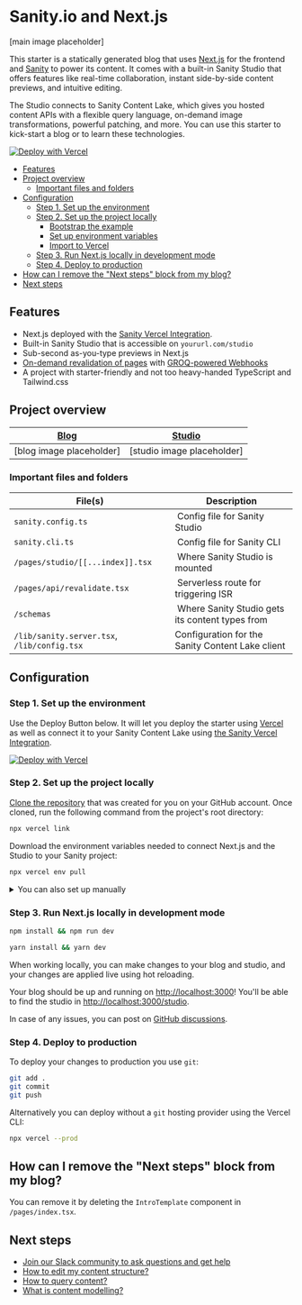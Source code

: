# Sanity.io and Next.js

[main image placeholder]

This starter is a statically generated blog that uses [Next.js](https://github.com/vercel/next.js) for the frontend and [Sanity](https://www.sanity.io/) to power its content. It comes with a built-in Sanity Studio that offers features like real-time collaboration, instant side-by-side content previews, and intuitive editing.

The Studio connects to Sanity Content Lake, which gives you hosted content APIs with a flexible query language, on-demand image transformations, powerful patching, and more. You can use this starter to kick-start a blog or to learn these technologies.

[![Deploy with Vercel](https://vercel.com/button)][vercel-deploy]

- [Features](#features)
- [Project overview](#project-overview)
  - [Important files and folders](#important-files-and-folders)
- [Configuration](#configuration)
  - [Step 1. Set up the environment](#step-1-set-up-the-environment)
  - [Step 2. Set up the project locally](#step-2-set-up-the-project-locally)
    - [Bootstrap the example](#bootstrap-the-example)
    - [Set up environment variables](#set-up-environment-variables)
    - [Import to Vercel](#import-to-vercel)
  - [Step 3. Run Next.js locally in development mode](#step-3-run-nextjs-locally-in-development-mode)
  - [Step 4. Deploy to production](#step-4-deploy-to-production)
- [How can I remove the "Next steps" block from my blog?](#how-can-i-remove-the-next-steps-block-from-my-blog)
- [Next steps](#next-steps)

## Features

- Next.js deployed with the [Sanity Vercel Integration][integration].
- Built-in Sanity Studio that is accessible on `yoururl.com/studio`
- Sub-second as-you-type previews in Next.js
- [On-demand revalidation of pages](https://nextjs.org/blog/next-12-1#on-demand-incremental-static-regeneration-beta) with [GROQ-powered Webhooks](https://www.sanity.io/docs/webhooks)
- A project with starter-friendly and not too heavy-handed TypeScript and Tailwind.css

## Project overview

| [Blog](https://nextjs-blog.sanity.build) | [Studio](https://nextjs-blog.sanity.build/studio) |
| ---------------------------------------- | ------------------------------------------------- |
| [blog image placeholder]                 | [studio image placeholder]                        |

### Important files and folders

|File(s)|Description|
|---|---|
|`sanity.config.ts` | Config file for Sanity Studio|
|`sanity.cli.ts` | Config file for Sanity CLI|
|`/pages/studio/[[...index]].tsx` | Where Sanity Studio is mounted|
|`/pages/api/revalidate.tsx` | Serverless route for triggering ISR|
|`/schemas` | Where Sanity Studio gets its content types from|
|`/lib/sanity.server.tsx`, `/lib/config.tsx` | Configuration for the Sanity Content Lake client|


## Configuration

### Step 1. Set up the environment

Use the Deploy Button below. It will let you deploy the starter using [Vercel](https://vercel.com?utm_source=github&utm_medium=readme&utm_campaign=next-sanity-example) as well as connect it to your Sanity Content Lake using [the Sanity Vercel Integration][integration].

[![Deploy with Vercel](https://vercel.com/button)][vercel-deploy]

### Step 2. Set up the project locally

[Clone the repository](https://docs.github.com/en/repositories/creating-and-managing-repositories/cloning-a-repository) that was created for you on your GitHub account. Once cloned, run the following command from the project's root directory:

```bash
npx vercel link
```

Download the environment variables needed to connect Next.js and the Studio to your Sanity project:

```bash
npx vercel env pull
```

<details>
<summary>You can also set up manually</summary>

- [Bootstrap the example](#bootstrap-the-example)
- [Set up environment variables](#set-up-environment-variables)
- [Import to Vercel](#import-to-vercel)

If using the [integration] isn't an option. Or maybe you want to work locally first and deploy to Vercel later. Whatever the reason this guide shows you how to setup manually.

#### Bootstrap the example

Run the command [`create-next-app`](https://github.com/vercel/next.js/tree/canary/packages/create-next-app) with [npm](https://docs.npmjs.com/cli/init), [Yarn](https://yarnpkg.com/lang/en/docs/cli/create/), or [pnpm](https://pnpm.io):

```bash
npx create-next-app --example https://github.com/sanity-io/nextjs-blog-cms-sanity-v3
```

```bash
yarn create next-app --example https://github.com/sanity-io/nextjs-blog-cms-sanity-v3
```

```bash
pnpm create next-app --example https://github.com/sanity-io/nextjs-blog-cms-sanity-v3
```

#### Set up environment variables

Create a new [Sanity project](https://www.sanity.io/get-started/create-project) and at note the values for `--project` and `--dataset` that's comes up after project creation:

![Screenshot of a screen with a terminal command containing "--project ygjibjo8 --dataset production"](https://user-images.githubusercontent.com/81981/195444377-dd497dc1-db90-4b08-843e-84df50a0231a.png)

In the screenshot above, the `projectId` is `ygjibjo8` and `dataset` is `production`.

Copy the [`.env.local.example`] file in this directory to `.env.local` (which will be ignored by Git):

```bash
cp .env.local.example .env.local
```

Then set these variables in `.env.local`:

- `NEXT_PUBLIC_SANITY_PROJECT_ID` should be the `projectId`.
- `NEXT_PUBLIC_SANITY_DATASET` should be the `dataset`.
- `SANITY_API_READ_TOKEN` create an API token with `read-only` permissions:
  - Go to [https://sanity.io/manage](https://sanity.io/manage) and open your project.
  - Go to **API** and the **Tokens** section at the bottom, launch its **Add API token** button.
  - Name it `SANITY_API_READ_TOKEN`, set **Permissions** to `Viewer`.
  - Hit **Save** and you can copy/paste the token.

Your `.env.local` file should look like this:

```bash
NEXT_PUBLIC_SANITY_PROJECT_ID=...
NEXT_PUBLIC_SANITY_DATASET=...
SANITY_API_READ_TOKEN=...
```

#### Import to Vercel

To deploy your local project to Vercel, push it to [GitHub](https://docs.github.com/en/get-started/importing-your-projects-to-github/importing-source-code-to-github/adding-locally-hosted-code-to-github)/GitLab/Bitbucket and [import to Vercel](https://vercel.com/new?utm_source=github&utm_medium=readme&utm_campaign=next-example).
**Important**: When you import your project on Vercel, make sure to click on **Environment Variables** and set them to match your `.env.local` file.
After it's deployed, link your local code to the Vercel project:

```bash
npx vercel link
```

</details>

### Step 3. Run Next.js locally in development mode

```bash
npm install && npm run dev
```

```bash
yarn install && yarn dev
```

When working locally, you can make changes to your blog and studio, and your changes are applied live using hot reloading.

Your blog should be up and running on [http://localhost:3000](http://localhost:3000)! You'll be able to find the studio in [http://localhost:3000/studio](http://localhost:3000/studio).

In case of any issues, you can post on [GitHub discussions](https://github.com/vercel/next.js/discussions).

### Step 4. Deploy to production

To deploy your changes to production you use `git`:

```bash
git add .
git commit
git push
```

Alternatively you can deploy without a `git` hosting provider using the Vercel CLI:

```bash
npx vercel --prod
```

## How can I remove the "Next steps" block from my blog?

You can remove it by deleting the `IntroTemplate` component in `/pages/index.tsx`.

## Next steps

- [Join our Slack community to ask questions and get help](https://slack.sanity.io/)
- [How to edit my content structure?](https://www.sanity.io/docs/schema-types)
- [How to query content?](https://www.sanity.io/docs/groq)
- [What is content modelling?](https://www.sanity.io/docs/content-modelling)

[vercel-deploy]: https://vercel.com/new/clone?repository-url=https%3A%2F%2Fgithub.com%2Fsanity-io%2Fnextjs-blog-cms-sanity-v3&repository-name=blog-nextjs-sanity&project-name=blog-nextjs-sanity&demo-title=Blog%20using%20Next.js%20%26%20Sanity&demo-description=On-demand%20ISR%2C%20sub-second%20as-you-type%20previews&demo-url=https%3A%2F%2Fnextjs-blog.sanity.build%2F&demo-image=https%3A%2F%2Fuser-images.githubusercontent.com%2F110497645%2F182727236-75c02b1b-faed-4ae2-99ce-baa089f7f363.png&integration-ids=oac_hb2LITYajhRQ0i4QznmKH7gx
[integration]: https://www.sanity.io/docs/vercel-integration
[`.env.local.example`]: .env.local.example
[unsplash]: https://unsplash.com
